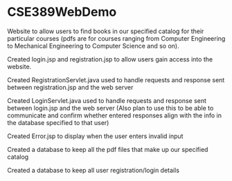 # CSE389WebDemo

Website to allow users to find books in our specified catalog for their particular courses (pdfs are for courses ranging from Computer Engineering to Mechanical Engineering to Computer Science and so on).

Created login.jsp and registration.jsp to allow users gain access into the website.

Created RegistrationServlet.java used to handle requests and response sent between registration.jsp and the web server

Created LoginServlet.java used to handle requests and response sent between login.jsp and the web server (Also plan to use this to be able to communicate and confirm whether entered responses align with the info in the database specified to that user)

Created Error.jsp to display when the user enters invalid input

Created a database to keep all the pdf files that make up our specified catalog

Created a database to keep all user registration/login details

